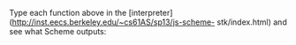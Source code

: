 Type each function above in the
[interpreter](http://inst.eecs.berkeley.edu/~cs61AS/sp13/js-scheme-
stk/index.html) and see what Scheme outputs:

